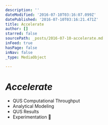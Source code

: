 ```yaml
---
description: ''
dateModified: '2016-07-10T03:16:07.099Z'
datePublished: '2016-07-10T03:16:21.471Z'
title: Accelerate
author: []
starred: false
sourcePath: _posts/2016-07-10-accelerate.md
inFeed: true
hasPage: false
inNav: false
_type: MediaObject

---
```

# _**Accelerate**_

* QUS Computational Throughput
* Analytical Modeling
* QUS Results
* Experimentation 